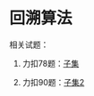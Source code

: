 # 回溯算法

相关试题：

1. 力扣78题：[子集](https://leetcode-cn.com/problems/subsets/)

2. 力扣90题：[子集2](https://leetcode-cn.com/problems/subsets-ii/)